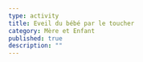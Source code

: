 ```yaml
---
type: activity
title: Eveil du bébé par le toucher
category: Mère et Enfant
published: true
description: ""
---
```


